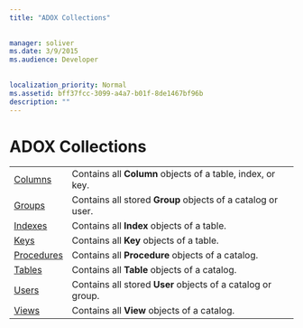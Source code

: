 ```yaml
---
title: "ADOX Collections"
  
  
manager: soliver
ms.date: 3/9/2015
ms.audience: Developer
 
  
localization_priority: Normal
ms.assetid: bff37fcc-3099-a4a7-b01f-8de1467bf96b
description: ""
---
```


# ADOX Collections

|||
|:-----|:-----|
|[Columns](columns-collection-adox.md) <br/> |Contains all **Column** objects of a table, index, or key.  <br/> |
|[Groups](groups-collection-adox.md) <br/> |Contains all stored **Group** objects of a catalog or user.  <br/> |
|[Indexes](indexes-collection-adox.md) <br/> |Contains all **Index** objects of a table.  <br/> |
|[Keys](keys-collection-adox.md) <br/> |Contains all **Key** objects of a table.  <br/> |
|[Procedures](procedures-collection-adox.md) <br/> |Contains all **Procedure** objects of a catalog.  <br/> |
|[Tables](tables-collection-adox.md) <br/> |Contains all **Table** objects of a catalog.  <br/> |
|[Users](users-collection-adox.md) <br/> |Contains all stored **User** objects of a catalog or group.  <br/> |
|[Views](views-collection-adox.md) <br/> |Contains all **View** objects of a catalog.  <br/> |
   


